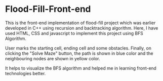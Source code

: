 # Flood-Fill-Front-end
This is the front-end implementation of flood-fill project which was earlier developed in C++ using recursion and backtracking algorithm.
Here, I have used HTML, CSS and javascript to implement this project using BFS Algorithm.

User marks the starting cell, ending cell and some obstacles. Finally, on clicking the "Solve Maze" button, the path is shown in blue color and the neighbouring nodes are shown in yellow color.

It helps to visualize the BFS algorithm and helped me in learning front-end technologies better.
